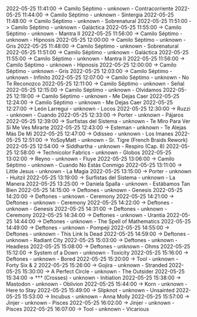 2022-05-25 11:41:00 -> Camilo Séptimo - unknown - Contracorriente
2022-05-25 11:44:00 -> Camilo Séptimo - unknown - Sintergia
2022-05-25 11:48:00 -> Camilo Séptimo - unknown - Sobrenatural
2022-05-25 11:51:00 -> Camilo Séptimo - unknown - Galáctica
2022-05-25 11:55:00 -> Camilo Séptimo - unknown - Mantra II
2022-05-25 11:56:00 -> Camilo Séptimo - unknown - Hipnosis
2022-05-25 12:00:00 -> Camilo Séptimo - unknown - Gris
2022-05-25 11:48:00 -> Camilo Séptimo - unknown - Sobrenatural
2022-05-25 11:51:00 -> Camilo Séptimo - unknown - Galáctica
2022-05-25 11:55:00 -> Camilo Séptimo - unknown - Mantra II
2022-05-25 11:56:00 -> Camilo Séptimo - unknown - Hipnosis
2022-05-25 12:00:00 -> Camilo Séptimo - unknown - Gris
2022-05-25 12:03:00 -> Camilo Séptimo - unknown - Infinito
2022-05-25 12:07:00 -> Camilo Séptimo - unknown - No Te Reconozco
2022-05-25 12:11:00 -> Camilo Séptimo - unknown - Señal
2022-05-25 12:15:00 -> Camilo Séptimo - unknown - Olvidamos
2022-05-25 12:19:00 -> Camilo Séptimo - unknown - Me Dejas Caer
2022-05-25 12:24:00 -> Camilo Séptimo - unknown - Me Dejas Caer
2022-05-25 12:27:00 -> León Larregui - unknown - Locos
2022-05-25 12:30:00 -> Ruzzi - unknown - Cuando
2022-05-25 12:33:00 -> Porter - unknown - Pájaros
2022-05-25 12:39:00 -> Surfistas del Sistema - unknown - Te Miro Para Ver Si Me Ves Mirarte
2022-05-25 12:43:00 -> Esteman - unknown - Te Alejas Más De Mí
2022-05-25 12:47:00 -> Odisseo - unknown - Los Imanes
2022-05-25 12:51:00 -> YoSoyMatt - unknown - Sr. Tigre (French Braids Rework)
2022-05-25 12:54:00 -> Siddhartha - unknown - Respiro (Cap. 8)
2022-05-25 12:58:00 -> Technicolor Fabrics - unknown - Globos
2022-05-25 13:02:00 -> Reyno - unknown - Fluye
2022-05-25 13:06:00 -> Camilo Séptimo - unknown - Cuando No Estás Conmigo
2022-05-25 13:11:00 -> Little Jesus - unknown - La Magia
2022-05-25 13:15:00 -> Porter - unknown - Huitzil
2022-05-25 13:19:00 -> Surfistas del Sistema - unknown - La Manera
2022-05-25 13:25:00 -> Daniela Spalla - unknown - Estábamos Tan Bien
2022-05-25 14:15:00 -> Deftones - unknown - Genesis
2022-05-25 14:20:00 -> Deftones - unknown - Ceremony
2022-05-25 14:21:00 -> Deftones - unknown - Ceremony
2022-05-25 14:22:00 -> Deftones - unknown - Genesis
2022-05-25 14:31:00 -> Deftones - unknown - Ceremony
2022-05-25 14:34:00 -> Deftones - unknown - Urantia
2022-05-25 14:44:00 -> Deftones - unknown - The Spell of Mathematics
2022-05-25 14:49:00 -> Deftones - unknown - Pompeji
2022-05-25 14:55:00 -> Deftones - unknown - This Link Is Dead
2022-05-25 14:59:00 -> Deftones - unknown - Radiant City
2022-05-25 15:03:00 -> Deftones - unknown - Headless
2022-05-25 15:08:00 -> Deftones - unknown - Ohms
2022-05-25 15:12:00 -> System of a Down - unknown - Toxicity
2022-05-25 15:16:00 -> Deftones - unknown - Bored
2022-05-25 15:20:00 -> Tool - unknown - Forty Six & 2
2022-05-25 15:26:00 -> Gojira - unknown - Stranded
2022-05-25 15:30:00 -> A Perfect Circle - unknown - The Outsider
2022-05-25 15:34:00 -> ††† (Crosses) - unknown - Initiation
2022-05-25 15:38:00 -> Mastodon - unknown - Oblivion
2022-05-25 15:44:00 -> Korn - unknown - Here to Stay
2022-05-25 15:49:00 -> Slipknot - unknown - Unsainted
2022-05-25 15:53:00 -> Incubus - unknown - Anna Molly
2022-05-25 15:57:00 -> Jinjer - unknown - Pisces
2022-05-25 16:02:00 -> Jinjer - unknown - Pisces
2022-05-25 16:07:00 -> Tool - unknown - Vicarious
